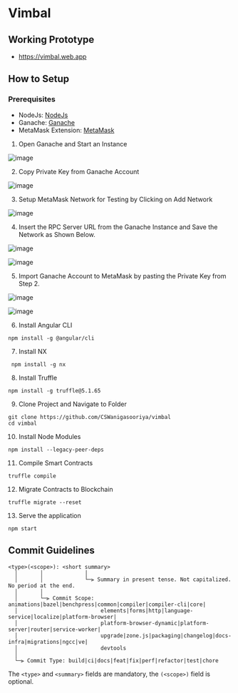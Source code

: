# Vimbal

## Working Prototype

- https://vimbal.web.app

## How to Setup

### Prerequisites

- NodeJs: [NodeJs](https://nodejs.org/en/download/)
- Ganache: [Ganache](https://trufflesuite.com/ganache/index.html)
- MetaMask Extension: [MetaMask](https://chrome.google.com/webstore/detail/metamask/nkbihfbeogaeaoehlefnkodbefgpgknn?hl=en)

1. Open Ganache and Start an Instance

![image](https://user-images.githubusercontent.com/53285026/159238772-6c711d55-e072-4d85-a7ab-70deac50dbaf.png)

2. Copy Private Key from Ganache Account

![image](https://user-images.githubusercontent.com/53285026/160361607-2eeb1baf-2820-4678-acfd-84b35de73283.png)

3. Setup MetaMask Network for Testing by Clicking on Add Network

![image](https://user-images.githubusercontent.com/53285026/160362174-23c3026b-2ec6-4cf1-9dd6-53e55635264f.png)

4. Insert the RPC Server URL from the Ganache Instance and Save the Network as Shown Below.

![image](https://user-images.githubusercontent.com/53285026/160363036-f948e32b-a6d5-4b7b-9ff7-ebf0deaba36d.png)

![image](https://user-images.githubusercontent.com/53285026/160363341-b1be896e-b25f-45a8-a164-a1d2039a1a20.png)

5. Import Ganache Account to MetaMask by pasting the Private Key from Step 2.

![image](https://user-images.githubusercontent.com/53285026/160363990-229464f7-91a1-4d24-9694-dc8beafcb859.png)

![image](https://user-images.githubusercontent.com/53285026/160364068-06d22a0b-0866-4480-8ed3-76cf7ccbbef1.png)

6. Install Angular CLI

```
npm install -g @angular/cli
```

7. Install NX

```
 npm install -g nx
```

8. Install Truffle

```
npm install -g truffle@5.1.65
```

9. Clone Project and Navigate to Folder

```
git clone https://github.com/CSWanigasooriya/vimbal
cd vimbal
```

10. Install Node Modules

```
npm install --legacy-peer-deps
```

11. Compile Smart Contracts

```
truffle compile
```

12. Migrate Contracts to Blockchain

```
truffle migrate --reset
```

13. Serve the application

```
npm start
```

## Commit Guidelines

```
<type>(<scope>): <short summary>
  │       │             │
  │       │             └─⫸ Summary in present tense. Not capitalized. No period at the end.
  │       │
  │       └─⫸ Commit Scope: animations|bazel|benchpress|common|compiler|compiler-cli|core|
  │                          elements|forms|http|language-service|localize|platform-browser|
  │                          platform-browser-dynamic|platform-server|router|service-worker|
  │                          upgrade|zone.js|packaging|changelog|docs-infra|migrations|ngcc|ve|
  │                          devtools
  │
  └─⫸ Commit Type: build|ci|docs|feat|fix|perf|refactor|test|chore
```

The `<type>` and `<summary>` fields are mandatory, the `(<scope>)` field is optional.

